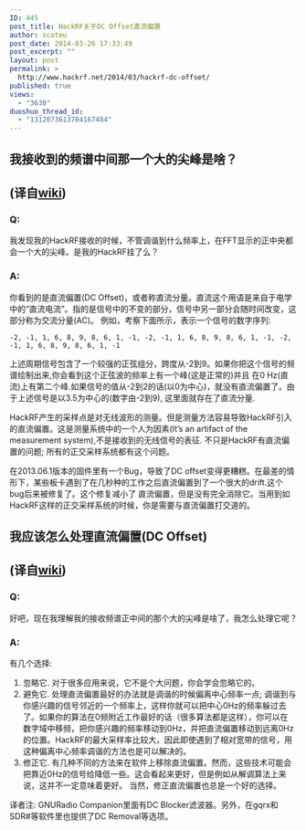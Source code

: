 ```yaml
---
ID: 445
post_title: HackRF关于DC Offset直流偏置
author: scateu
post_date: 2014-03-26 17:33:49
post_excerpt: ""
layout: post
permalink: >
  http://www.hackrf.net/2014/03/hackrf-dc-offset/
published: true
views:
  - "3630"
duoshuo_thread_id:
  - "1312073613704167484"
---
```

<h2 id="我接收到的频谱中间那一个大的尖峰是啥译自wiki">我接收到的频谱中间那一个大的尖峰是啥？</h2>
<h2>(译自<a href="https://github.com/mossmann/hackrf/wiki/FAQ#what-is-this-big-spike-in-the-center-of-my-received-spectrum">wiki</a>)</h2>
<div id="wmd-preview-section-1366">
<h3 id="q">Q:</h3>
我发现我的HackRF接收的时候，不管调谐到什么频率上，在FFT显示的正中央都会一个大的尖峰。是我的HackRF挂了么？

</div>
<div id="wmd-preview-section-4177">
<h3 id="a">A:</h3>
你看到的是直流偏置(DC Offset)，或者称直流分量。直流这个用语是来自于电学中的“直流电流”。指的是信号中的不变的部分，信号中另一部分会随时间改变，这部分称为交流分量(AC)。 例如，考察下面所示，表示一个信号的数字序列:

</div>
<div id="wmd-preview-section-6358">
<pre><code>-2, -1, 1, 6, 8, 9, 8, 6, 1, -1, -2, -1, 1, 6, 8, 9, 8, 6, 1, -1, -2, -1, 1, 6, 8, 9, 8, 6, 1, -1</code></pre>
上述周期信号包含了一个较强的正弦组分，跨度从-2到9。如果你把这个信号的频谱绘制出来,你会看到这个正弦波的频率上有一个峰(这是正常的)并且 在0 Hz(直流)上有第二个峰.如果信号的值从-2到2的话(以0为中心)，就没有直流偏置了。由于上述信号是以3.5为中心的(数字由-2到9), 这里面就存在了直流分量.

HackRF产生的采样点是对无线波形的测量。但是测量方法容易导致HackRF引入的直流偏置。这是测量系统中的一个人为因素(It’s an artifact of the measurement system),不是接收到的无线信号的表征. 不只是HackRF有直流偏置的问题; 所有的正交采样系统都有这个问题。

在2013.06.1版本的固件里有一个Bug，导致了DC offset变得更糟糕。在最差的情形下，某些板卡遇到了在几秒种的工作之后直流偏置到了一个很大的drift.这个bug后来被修复了。这个修复减小了 直流偏置，但是没有完全消除它。当用到如HackRF这样的正交采样系统的时候，你是需要与直流偏置打交道的。

</div>
<div id="wmd-preview-section-6419">
<h2 id="我应该怎么处理直流偏置dc-offset-译自wiki">我应该怎么处理直流偏置(DC Offset)</h2>
<h2>(译自<a href="https://github.com/mossmann/hackrf/wiki/FAQ#how-do-i-deal-with-the-dc-offset">wiki</a>)</h2>
</div>
<div id="wmd-preview-section-1630">
<h3 id="q-1">Q:</h3>
好吧，现在我理解我的接收频谱正中间的那个大的尖峰是啥了，我怎么处理它呢？

</div>
<div id="wmd-preview-section-3591">
<h3 id="a-1">A:</h3>
有几个选择:
<ol>
	<li>忽略它. 对于很多应用来说，它不是个大问题，你会学会忽略它的。</li>
	<li>避免它. 处理直流偏置最好的办法就是调谐的时候偏离中心频率一点; 调谐到与你感兴趣的信号邻近的一个频率上，这样你就可以把中心0Hz的频率躲过去了。如果你的算法在0频附近工作最好的话（很多算法都是这样），你可以在 数字域中移频，把你感兴趣的频率移动到0Hz，并把直流偏置移动到远离0Hz的位置。HackRF的最大采样率比较大，因此即使遇到了相对宽带的信号，用 这种偏离中心频率调谐的方法也是可以解决的。</li>
	<li>修正它. 有几种不同的方法来在软件上移除直流偏置。然而，这些技术可能会把靠近0Hz的信号给降低一些。这会看起来更好，但是例如从解调算法上来 说，这并不一定意味着更好。 当然，修正直流偏置也总是一个好的选择。</li>
</ol>
译者注: GNURadio Companion里面有DC Blocker滤波器。另外，在gqrx和SDR#等软件里也提供了DC Removal等选项。

</div>